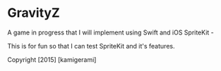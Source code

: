 # GravityZ
A game in progress that I will implement using Swift and iOS SpriteKit - 

This is for fun so that I can test SpriteKit and it's features.

Copyright [2015] [kamigerami]
